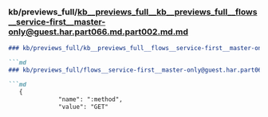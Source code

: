 ### kb/previews_full/kb__previews_full__kb__previews_full__flows__service-first__master-only@guest.har.part066.md.part002.md.md

```md
### kb/previews_full/kb__previews_full__flows__service-first__master-only@guest.har.part066.md.part002.md

```md
### kb/previews_full/flows__service-first__master-only@guest.har.part066.md (part 002)

```md
   {
              "name": ":method",
              "value": "GET"
```

```

```

```
